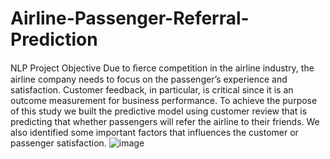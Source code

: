 # Airline-Passenger-Referral-Prediction
NLP Project
Objective
Due to ﬁerce competition in the airline industry, the airline company needs to focus on the passenger’s experience and satisfaction. Customer feedback, in particular, is critical since it is an outcome measurement for business performance. 
To achieve the purpose of this study we built the predictive model using customer review that is predicting that whether passengers will refer the airline to their friends. We also identified some important factors that influences the customer or passenger satisfaction. 
![image](https://user-images.githubusercontent.com/99314281/187480855-308a026c-c6e1-4718-af5a-d459a060d615.png)

